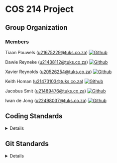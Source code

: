 # COS 214 Project

## Group Organization
### Members

Tiaan Pouwels (u21675229@tuks.co.za) [![Github](https://img.shields.io/badge/-@Tiaan2-181717?style&logo=GitHub)](https://github.com/Tiaan2)

Dawie Reyneke (u21438112@tuks.co.za) [![Github](https://img.shields.io/badge/-@ReynekeD-181717?style&logo=GitHub)](https://github.com/ReynekeD)

Xavier Reynolds (u20526254@tuks.co.za) [![Github](https://img.shields.io/badge/-@Xavier893-181717?style&logo=GitHub)](https://github.com/Xavier893)

Keith Homan (u21473103@tuks.co.za) [![Github](https://img.shields.io/badge/-@d1scrd-181717?style&logo=GitHub)](https://github.com/d1scrd)

Jacobus Smit (u21489476@tuks.co.za) [![Github](https://img.shields.io/badge/-@SW1F7YY-181717?style&logo=GitHub)](https://github.com/SW1F7YY)

Iwan de Jong (u22498037@tuks.co.za) [![Github](https://img.shields.io/badge/-@iwandejong-181717?style&logo=GitHub)](https://github.com/iwandejong)


## Coding Standards

<details>

### 1. Organizational

**1.1. Use a version control system**

- Never keep files checked out for long periods (small incremental updates (see Git Standards 1.1. for more info)).
- Ensure that checked-in code doesn't break the build (Github Actions doesn't do everything).

**1.2. Code Reviews**

- Peer-review other's work so that you understand what is going on and ensure their code isn't breaking your code.
- Make a Github issue to describe the problem and assign the responsible person to the issue.

**1.3. File Names**

Filenames should be all lowercase and can include underscores. 

Examples of acceptable file names:

`my_useful_class.cpp`
`myusefulclass.cpp`

### 2. Design Style

**2.1. Give entity *one* cohesive responsibility**

- For each entity, focus on one thing at a time.
- Give each entity (variable (member), class, function) one well-defined responsibility.
- As the entity grows, the scope increases, but it should not diverge.

**2.2. KISS (Keep It Simple Software)**

- Correct is better than fast. 
- Simple is better than complex.
- Clear is better than cute.
- Safe is better than insecure

**2.3. Minimize global and shared data**

Sharing causes contention. Avoid shared data, like global data. This increases coupling which reduces maintainability.

**2.4. Ensure resources are owned by objects**

Never allocate more than one resource (pointer) in a single statement. This eases the process of memory deallocation.

**2.5. Optimize for the reader, not the writer**

More time is spent reading code than writing it.

### 3. Coding Style

**3.1. Use `const`proactively**

`const` (immutable) variables are easier to understand and to track. It's safe and checked at compile time.

**3.2. Declare Variables as locally as possible**

Variables introduce state, and you should have to deal with as little state as possible, with lifetimes as short as possible.

**3.3. Always initialize variables**

This is a common source of C++ hotfixs. Initialize variables upon definition.

**3.4. Avoid long functions**

Excessively long functions and nested code blocks are often caused by failing to give one function one cohesive responsibility (As explained in **2.1**).

**3.5. Minimize Definitional Dependencies**

Don’t be over-dependent: Don’t #include a definition when it is not needed (or included by its parent anyways).

**3.6. Always write internal #include guards**

Prevent unintended multiple inclusions by using #include guards.

**3.7. Don't use `using namespace std;`**

Rather use a using-declaration which lets you use cout/cin/string without qualification
```c++
using std::cout; 
cout << "Values:";
```

### 4. Functions and Operators
**4.1. Order parameters according to their value, pointer or reference**

Distinguish among input, output, and input/output parameters, and between value and reference parameters.

**4.2. Avoid overloaded operators as far as possible**

Overload operators only for good reasons. It's easy to misuse operator overloading and cause confusion among fellow coders.

### 5. Class Design and Inheritance
**5.1. Use design patterns!**

Because we should xD.

**5.2. Each `new` should be coupled with an `delete`**

Basic thought for memory deallocation.

**5.3. The `#define` guard**

As an example, the file `foo/src/bar/baz.h` in project `foo` should have the following guard:
```c++
#ifndef FOO_BAR_BAZ_H_
#define FOO_BAR_BAZ_H_

...

#endif  // FOO_BAR_BAZ_H_
```

**5.4. Declaration Order**

Within each section, prefer grouping similar kinds of declarations together, and prefer the following order:

- Types and type aliases (typedef, using, enum, nested structs and classes, and friend types)
- (Optionally, for structs only) non-static data members
- Static constants
- Factory functions
- Constructors and assignment operators
- Destructor
- All other functions (static and non-static member functions, and friend functions)
- All other data members (static and non-static)

### 6. Construction, Destruction and Copying ###
**6.1. Define and initialize member variables in the same order**

Agree with your constructor's parameters: member variables are initialized in the order they are declared.

### 7. Error Handling and Exceptions
Prefer using exceptions over `cout`. This keeps the output clean.

### Sources
http://micro-os-plus.github.io/develop/sutter-101/ <br>

https://google.github.io/styleguide/cppguide.html <br>

https://stackoverflow.com/questions/1452721/why-is-using-namespace-std-considered-bad-practice
</details>

## Git Standards

<details>

### 1. Repository Rules
- Fork the Organization's repo to work and test code locally - **fork all the branches & pull request to the respective branch on the Organization's repo**
- Reduce the frequency of pull requests unless the advancement is impeded by a required feature from a particular team member.

**1.1. Basic Workflow**
1. Make sure to fetch latest updates from the organization's repo onto your forked repo by running `git fetch upstream && git merge upstream/main`
2. Commit frequently, but also narrow-down commits to provide clarity
3. After a night's work, create a pull request to merge onto organization's repo such that other members can sync with your latest changes.

### 2. Committing Code
- Make atomic commits of changes, even across multiple files, in logical units. That is, as much as possible, each commit should be focused on one specific purpose.
- As much as possible, make sure a commit does not contain unnecessary whitespace changes. This can be checked as follows:
```
$ git diff --check
```

### 3. Commit Messages
For consistency, try and use the imperative present tense when creating a message. Examples:

- Use "Add tests for" instead of "I added tests for"
- Use "Change x to y" instead of "Changed x to y"

### 4. Branching

### 4.1. Main Branches
Our main repository will have `main` as the evergreen branch.

### 4.2. Supporting Branches
To aid in ease of tracking new features, a few sub-branches have been added:
- Feature branches
- Dev branches
- Hotfix branches

These branches may have a limited lifetime and will be removed eventually.

### 4.3. Feature Branches
**4.3.1. Naming Convention**

Feature Branches must be named `feature-<featureClassification>` (referred to as `feature-id`). 

**4.3.2. Merging Feature Branches**

These feature-branches must be merged onto the `dev`-branch.

```
$ git checkout -b feature-id dev    // creates a local branch for the new feature
$ git push origin feature-id        // makes the new feature remotely available                
```

And for actually merging onto `dev`-branch:
```
$ git merge dev
```

When development on the feature is complete, the lead (or engineer in charge) should merge changes into master and then make sure the remote branch is deleted.
```
$ git checkout dev                  // change to the master branch  
$ git merge --no-ff feature-id      // makes sure to create a commit object during merge
$ git push origin dev               // push merge changes
$ git push origin :feature-id       // deletes the remote branch
```

### 4.4. Hotfix Branches
**4.4.1. Naming Convention**

Feature Branches must be named `hotfix-<hotfixClassification>` (referred to as `hotfix-id`). 

**4.4.2. Merging Hotfix Branches**

These hotfix-branches must be merged onto the `main`-branch.

```
$ git checkout -b hotfix-id master                     // creates a local branch for the new hotfix
$ git push origin hotfix-id                            // makes the new hotfix remotely available
```

And for actually merging onto the `main`-branch:
```
$ git merge master                                  // merges changes from master into hotfix branch
```

When development on the hotfix is complete, [the Lead] should merge changes into master and then make sure the remote branch is deleted.
```
$ git checkout master                               // change to the master branch  
$ git merge --no-ff hotfix-id                          // makes sure to create a commit object during merge
$ git push origin master                            // push merge changes
$ git push origin :hotfix-id                           // deletes the remote branch
```

### Sources
https://gist.github.com/digitaljhelms/4287848 <br>

https://gist.github.com/digitaljhelms/3761873 <br>

</details>
